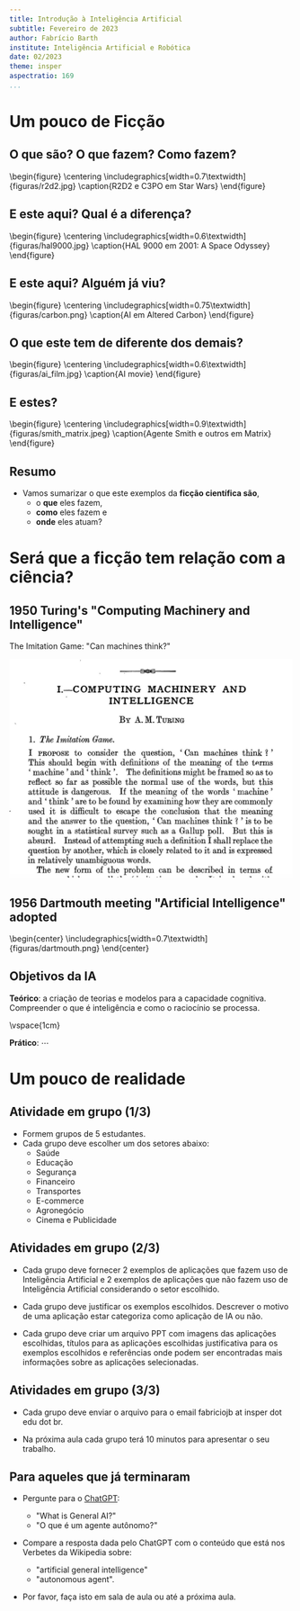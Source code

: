 ```yaml
---
title: Introdução à Inteligência Artificial
subtitle: Fevereiro de 2023
author: Fabrício Barth 
institute: Inteligência Artificial e Robótica
date: 02/2023
theme: insper
aspectratio: 169
...
```


# Um pouco de Ficção

## O que são? O que fazem? Como fazem? 

\begin{figure}
\centering
\includegraphics[width=0.7\textwidth]{figuras/r2d2.jpg}
\caption{R2D2 e C3PO em Star Wars}
\end{figure}

## E este aqui? Qual é a diferença?

\begin{figure}
\centering
\includegraphics[width=0.6\textwidth]{figuras/hal9000.jpg}
\caption{HAL 9000 em 2001: A Space Odyssey}
\end{figure}

## E este aqui? Alguém já viu?

\begin{figure}
\centering
\includegraphics[width=0.75\textwidth]{figuras/carbon.png}
\caption{AI em Altered Carbon}
\end{figure}

## O que este tem de diferente dos demais?

\begin{figure}
\centering
\includegraphics[width=0.6\textwidth]{figuras/ai_film.jpg}
\caption{AI movie}
\end{figure}

## E estes?

\begin{figure}
\centering
\includegraphics[width=0.9\textwidth]{figuras/smith_matrix.jpeg}
\caption{Agente Smith e outros em Matrix}
\end{figure}

## Resumo

* Vamos sumarizar o que este exemplos da **ficção científica são**, 
  * o **que** eles fazem, 
  * **como** eles fazem e
  * **onde** eles atuam? 

# Será que a ficção tem relação com a ciência?

## 1950 Turing's "Computing Machinery and Intelligence" 

The Imitation Game: "Can machines think?"

![Turing's paper](figuras/turing.jpg)

## 1956 Dartmouth meeting "Artificial Intelligence" adopted

\begin{center}
\includegraphics[width=0.7\textwidth]{figuras/dartmouth.png}
\end{center}

## Objetivos da IA

**Teórico**: a criação de teorias e modelos para a
  capacidade cognitiva. Compreender o que é inteligência e como o
  raciocínio se processa.

  \vspace{1cm}

**Prático**: $\cdots$

# Um pouco de realidade

## Atividade em grupo (1/3)

* Formem grupos de 5 estudantes. 
* Cada grupo deve escolher um dos setores abaixo: 
  * Saúde
  * Educação
  * Segurança
  * Financeiro
  * Transportes
  * E-commerce
  * Agronegócio
  * Cinema e Publicidade

## Atividades em grupo (2/3)

* Cada grupo deve fornecer 2 exemplos de aplicações que fazem uso de Inteligência Artificial e 2 exemplos de aplicações que não fazem uso de Inteligência Artificial considerando o setor escolhido.

* Cada grupo deve justificar os exemplos escolhidos. Descrever o motivo de uma aplicação estar categoriza como aplicação de IA ou não.

* Cada grupo deve criar um arquivo PPT com imagens das aplicações escolhidas, títulos para as aplicações escolhidas justificativa para os exemplos escolhidos e referências onde podem ser encontradas mais informações sobre as aplicações selecionadas. 

## Atividades em grupo (3/3)

* Cada grupo deve enviar o arquivo para o email fabriciojb at insper dot edu dot br.

* Na próxima aula cada grupo terá 10 minutos para apresentar o seu trabalho. 

## Para aqueles que já terminaram

* Pergunte para o [ChatGPT](https://chat.openai.com/):
  * "What is General AI?"
  * "O que é um agente autônomo?"

* Compare a resposta dada pelo ChatGPT com o conteúdo que está nos Verbetes da Wikipedia sobre:
  * "artificial general intelligence"  
  * "autonomous agent".

* Por favor, faça isto em sala de aula ou até a próxima aula.  


<!--

# Exemplos de Aplicações de IA

## IBM Deep Blue vence Kasparov (1997)

\begin{center}
\includegraphics[width=0.6\textwidth]{figuras/deep_blue.jpg}
\end{center}

## Criação do Dataset MNIST (1998)

:::::::::::::: {.columns}
::: {.column width="50%"}
\includegraphics[width=1\textwidth]{figuras/mnist.jpeg}
:::
::: {.column width="50%"}
The MNIST database of handwritten digits

\vspace{0.5cm}

```{.python}
from keras.datasets import mnist
(train_X, train_y), 
(test_X, test_y) = mnist.load_data()
```

\vspace{0.5cm}

Em 2012 existe uma solução que tem erro de teste igual a 0.23% [[http://yann.lecun.com/exdb/mnist/]](http://yann.lecun.com/exdb/mnist/)

:::
::::::::::::::

## Veículos autônomos 

A equipe de Stanford ganha a competição da DARPA no deserto (2005)

\begin{center}
\includegraphics[width=0.6\textwidth]{figuras/car_stanford.jpg}
\end{center}

## Criação do Dataset ImagineNet (2009) 

:::::::::::::: {.columns}
::: {.column width="50%"}
\includegraphics[width=1\textwidth]{figuras/image_classification.png}
:::
::: {.column width="50%"}

Este dataset possui 14.197.122 imagens anotadas de acordo com a taxonomia da WordNet. Desde 2010 este dataset é usado na competição *ImageNet Large Scale Visual Recognition Challenge* (ILSVRC) e é um benchmark clássico para **classificação de imagens** e **reconhecimento de objetos**.

:::
::::::::::::::

## IBM Watson vence no Jeopardy (2011)

\begin{center}
\includegraphics[width=0.5\textwidth]{figuras/watson.jpg}
\end{center}

A partir de **2015** proliferação de **assistentes virtuais** que fazem uso de **classificação de texto** para compreensão das intenção de uma sentença.

## AlphaGO e AlphaGO Zero vencem no GO (2016)

:::::::::::::: {.columns}
::: {.column width="50%"}
\includegraphics[width=0.8\textwidth]{figuras/alphago.png}
:::
::: {.column width="50%"}
\includegraphics[width=1\textwidth]{figuras/go.jpg}
:::
::::::::::::::

# O que existe de comum nestes exemplos?

## O que existe de comum nestes exemplos?

* Todos têm um objetivo bem claro. Uma função de utilidade muito bem definida. 

* Todos estão inseridos em um ambiente muito bem controlado, exceto o veículo autônomo 
(questionável no caso da competição). 

* Todos podem ser vistos como agentes orientados a meta. 

<!-- ## Desafios

* Less data

* Fairness

* Truth

-->

<!--
# O que é um agente orientado a meta ou agente autônomo?
-->